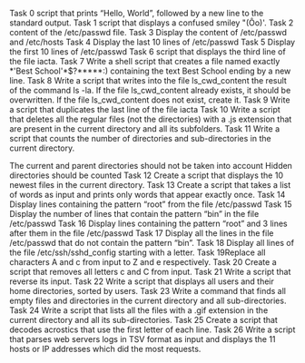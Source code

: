 Task 0 script that prints “Hello, World”, followed by a new line to the standard output.
Task 1 script that displays a confused smiley "(Ôo)'.
Task 2 content of the /etc/passwd file.
Task 3 Display the content of /etc/passwd and /etc/hosts
Task 4 Display the last 10 lines of /etc/passwd
Task 5 Display the first 10 lines of /etc/passwd
Task 6 script that displays the third line of the file iacta.
Task 7 Write a shell script that creates a file named exactly \*\'Best School\'\*$\?\*\*\*\*\*:) containing the text Best School ending by a new line.
Task 8 Write a script that writes into the file ls_cwd_content the result of the command ls -la. If the file ls_cwd_content already exists, it should be overwritten. If the file ls_cwd_content does not exist, create it.
Task 9 Write a script that duplicates the last line of the file iacta
Task 10 Write a script that deletes all the regular files (not the directories) with a .js extension that are present in the current directory and all its subfolders.
Task 11 Write a script that counts the number of directories and sub-directories in the current directory.

The current and parent directories should not be taken into account
Hidden directories should be counted
Task 12 Create a script that displays the 10 newest files in the current directory.
Task 13 Create a script that takes a list of words as input and prints only words that appear exactly once.
Task 14 Display lines containing the pattern “root” from the file /etc/passwd
Task 15 Display the number of lines that contain the pattern “bin” in the file /etc/passwd
Task 16 Display lines containing the pattern “root” and 3 lines after them in the file /etc/passwd
Task 17 Display all the lines in the file /etc/passwd that do not contain the pattern “bin”.
 Task 18 Display all lines of the file /etc/ssh/sshd_config starting with a letter.
Task 19Replace all characters A and c from input to Z and e respectively.
Task 20 Create a script that removes all letters c and C from input.
Task 21 Write a script that reverse its input.
Task 22 Write a script that displays all users and their home directories, sorted by users.
Task 23 Write a command that finds all empty files and directories in the current directory and all sub-directories.
Task 24 Write a script that lists all the files with a .gif extension in the current directory and all its sub-directories.
Task 25 Create a script that decodes acrostics that use the first letter of each line.
Task 26 Write a script that parses web servers logs in TSV format as input and displays the 11 hosts or IP addresses which did the most requests.
